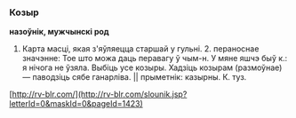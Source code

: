 ### Козыр
**назоўнік, мужчынскі род**

1. Карта масці, якая з'яўляецца старшай у гульні. 2. пераноснае значэнне: Тое што можа даць перавагу ў чым-н. У мяне яшчэ быў к.: я нічога не ўзяла. Выбіць усе козыры. Хадзіць козырам (размоўнае) — паводзіць сябе ганарліва. || прыметнік: казырны. К. туз.

<a rel="author">[http://rv-blr.com/](http://rv-blr.com/slounik.jsp?letterId=0&maskId=0&pageId=1423)</a>
